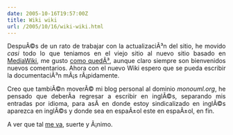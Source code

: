 ```yaml
---
date: 2005-10-16T19:57:00Z
title: Wiki wiki
url: /2005/10/16/wiki-wiki.html
---
```


<div style="clear:both;"></div>
<p style="text-align: justify;">DespuÃ©s de un rato de trabajar con la actualizaciÃ³n del sitio, he movido <span style="font-style:italic;">casi</span> todo lo que teniamos en el viejo sitio al nuevo sitio basado en <a href="http://www.mediawiki.org">MediaWiki</a>, me gusto <a href="http://www.monouml.org">como quedÃ³</a>, aunque claro siempre son bienvenidos nuevos comentarios. Ahora con el nuevo Wiki espero que se pueda escribir la documentaciÃ³n mÃ¡s rÃ¡pidamente.</p>
<p style="text-align: justify;">Creo que tambiÃ©n moverÃ© mi blog personal al dominio <span style="font-style:italic;">monouml.org</span>, he pensado que deberÃ­a regresar a escribir en inglÃ©s, separando mis entradas por idioma, para asÃ­ en donde estoy sindicalizado en inglÃ©s aparezca en inglÃ©s y donde sea en espaÃ±ol este en espaÃ±ol, en fin.</p>
<p style="text-align: justify;">A ver que tal <a href="http://www.tesis.com">me va</a>, suerte y Ã¡nimo.</p>
<div style="clear:both; padding-bottom: 0.25em;"></div>
